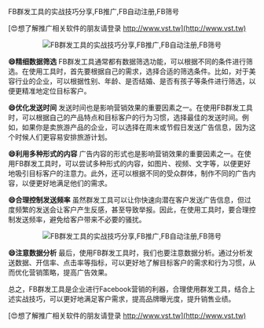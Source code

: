FB群发工具的实战技巧分享,FB推广,FB自动注册,FB筛号

[😍想了解推广相关软件的朋友请登录 http://www.vst.tw](http://www.vst.tw)

 <center><img src="https://vst.tw/MP4/tuiguang/png/8.png" alt="FB群发工具的实战技巧分享,FB推广,FB自动注册,FB筛号"></center>

**😄精细数据筛选**
FB群发工具通常都有数据筛选功能，可以根据不同的条件进行筛选。在使用工具时，首先要根据自己的需求，选择合适的筛选条件。比如，对于美容行业的企业，可以根据性别、年龄、是否结婚、是否有孩子等条件进行筛选，以便更精准地定位目标客户。

**😄优化发送时间**
发送时间也是影响营销效果的重要因素之一。在使用FB群发工具时，可以根据自己的产品特点和目标客户的行为习惯，选择最佳的发送时间。例如，如果你是卖旅游产品的企业，可以选择在周末或节假日发送广告信息，因为这个时候人们更容易安排旅游计划。

**😄利用多种形式的内容**
广告内容的形式也是影响营销效果的重要因素之一。在使用FB群发工具时，可以尝试多种形式的内容，如图片、视频、文字等，以便更好地吸引目标客户的注意力。此外，还可以根据不同的受众群体，制作不同的广告内容，以便更好地满足他们的需求。

**😄合理控制发送频率**
虽然群发工具可以让你快速向潜在客户发送广告信息，但过度频繁的发送会让客户产生反感，甚至导致举报。因此，在使用工具时，要合理控制发送频率，避免给客户带来不必要的骚扰。

 <center><img src="https://vst.tw/MP4/tuiguang/png/5.png" alt="FB群发工具的实战技巧分享,FB推广,FB自动注册,FB筛号"></center>

**😄注意数据分析**
最后，使用FB群发工具时，我们也要注意数据分析。通过分析发送数据、开信率、点击率等指标，可以更好地了解目标客户的需求和行为习惯，从而优化营销策略，提高广告效果。

总之，FB群发工具是企业进行Facebook营销的利器，合理使用群发工具，结合上述实战技巧，可以更好地满足客户需求，提高品牌曝光度，提升销售业绩。

[😍想了解推广相关软件的朋友请登录 http://www.vst.tw](http://www.vst.tw)



